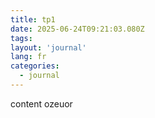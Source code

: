 ```yaml
---
title: tp1
date: 2025-06-24T09:21:03.080Z
tags:
layout: 'journal'
lang: fr
categories: 
  - journal
---
```

content ozeuor